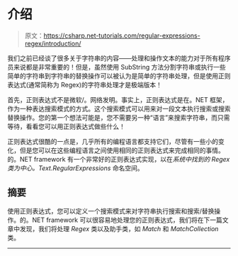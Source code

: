 # 介绍

> 原文：<https://csharp.net-tutorials.com/regular-expressions-regex/introduction/>

我们之前已经谈了很多关于字符串的内容——处理和操作文本的能力对于所有程序员来说都是非常重要的！但是，虽然使用 SubString 方法分割字符串或执行一些简单的字符串到字符串的替换操作可以被认为是简单的字符串处理，但是使用正则表达式(通常简称为 Regex)的字符串处理才是极端版本！

首先，正则表达式不是微软/。网络发明。事实上，正则表达式是在。NET 框架，作为一种表达搜索模式的方式。这个搜索模式可以用来对一段文本执行搜索或搜索替换操作。您的第一个想法可能是，您不需要另一种“语言”来搜索字符串，而只需等待，看看您可以用正则表达式做些什么！

正则表达式很酷的一点是，几乎所有的编程语言都支持它们，尽管有一些小的变化，但是您可以在这些编程语言之间使用相同的正则表达式来完成相同的事情。的。NET framework 有一个非常好的正则表达式实现，以在*系统中找到的 *Regex* 类为中心。Text.RegularExpressions* 命名空间。

## 摘要

使用正则表达式，您可以定义一个搜索模式来对字符串执行搜索和搜索/替换操作。的。NET framework 可以很容易地处理您的正则表达式，我们将在下一篇文章中发现，我们将处理 *Regex* 类以及助手类，如 *Match* 和 *MatchCollection* 类。

* * *